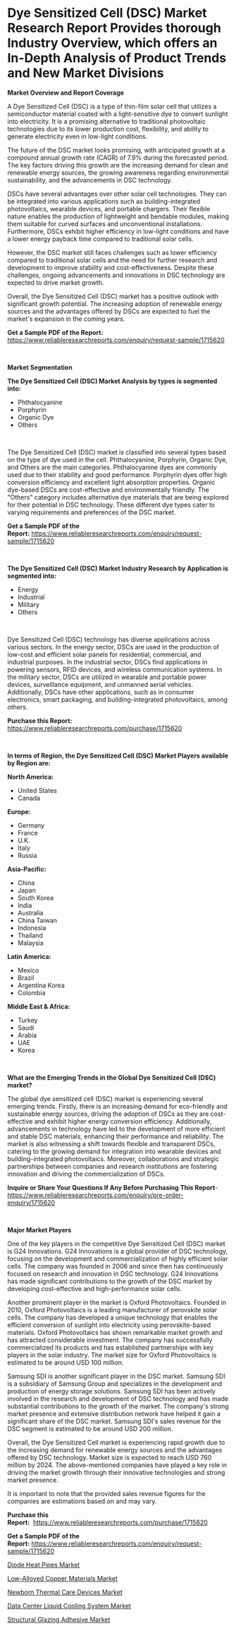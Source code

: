 <p><h1>Dye Sensitized Cell (DSC) Market Research Report Provides thorough Industry Overview, which offers an In-Depth Analysis of Product Trends and New Market Divisions</h1></p><p><strong>Market Overview and Report Coverage</strong></p>
<p><p>A Dye Sensitized Cell (DSC) is a type of thin-film solar cell that utilizes a semiconductor material coated with a light-sensitive dye to convert sunlight into electricity. It is a promising alternative to traditional photovoltaic technologies due to its lower production cost, flexibility, and ability to generate electricity even in low-light conditions.</p><p>The future of the DSC market looks promising, with anticipated growth at a compound annual growth rate (CAGR) of 7.9% during the forecasted period. The key factors driving this growth are the increasing demand for clean and renewable energy sources, the growing awareness regarding environmental sustainability, and the advancements in DSC technology.</p><p>DSCs have several advantages over other solar cell technologies. They can be integrated into various applications such as building-integrated photovoltaics, wearable devices, and portable chargers. Their flexible nature enables the production of lightweight and bendable modules, making them suitable for curved surfaces and unconventional installations. Furthermore, DSCs exhibit higher efficiency in low-light conditions and have a lower energy payback time compared to traditional solar cells.</p><p>However, the DSC market still faces challenges such as lower efficiency compared to traditional solar cells and the need for further research and development to improve stability and cost-effectiveness. Despite these challenges, ongoing advancements and innovations in DSC technology are expected to drive market growth.</p><p>Overall, the Dye Sensitized Cell (DSC) market has a positive outlook with significant growth potential. The increasing adoption of renewable energy sources and the advantages offered by DSCs are expected to fuel the market's expansion in the coming years.</p></p>
<p><strong>Get a Sample PDF of the Report:</strong> <a href="https://www.reliableresearchreports.com/enquiry/request-sample/1715620">https://www.reliableresearchreports.com/enquiry/request-sample/1715620</a></p>
<p>&nbsp;</p>
<p><strong>Market Segmentation</strong></p>
<p><strong>The Dye Sensitized Cell (DSC) Market Analysis by types is segmented into:</strong></p>
<p><ul><li>Phthalocyanine</li><li>Porphyrin</li><li>Organic Dye</li><li>Others</li></ul></p>
<p>&nbsp;</p>
<p><p>The Dye Sensitized Cell (DSC) market is classified into several types based on the type of dye used in the cell. Phthalocyanine, Porphyrin, Organic Dye, and Others are the main categories. Phthalocyanine dyes are commonly used due to their stability and good performance. Porphyrin dyes offer high conversion efficiency and excellent light absorption properties. Organic dye-based DSCs are cost-effective and environmentally friendly. The "Others" category includes alternative dye materials that are being explored for their potential in DSC technology. These different dye types cater to varying requirements and preferences of the DSC market.</p></p>
<p><strong>Get a Sample PDF of the Report:</strong>&nbsp;<a href="https://www.reliableresearchreports.com/enquiry/request-sample/1715620">https://www.reliableresearchreports.com/enquiry/request-sample/1715620</a></p>
<p>&nbsp;</p>
<p><strong>The Dye Sensitized Cell (DSC) Market Industry Research by Application is segmented into:</strong></p>
<p><ul><li>Energy</li><li>Industrial</li><li>Military</li><li>Others</li></ul></p>
<p>&nbsp;</p>
<p><p>Dye Sensitized Cell (DSC) technology has diverse applications across various sectors. In the energy sector, DSCs are used in the production of low-cost and efficient solar panels for residential, commercial, and industrial purposes. In the industrial sector, DSCs find applications in powering sensors, RFID devices, and wireless communication systems. In the military sector, DSCs are utilized in wearable and portable power devices, surveillance equipment, and unmanned aerial vehicles. Additionally, DSCs have other applications, such as in consumer electronics, smart packaging, and building-integrated photovoltaics, among others.</p></p>
<p><strong>Purchase this Report:</strong>&nbsp; <a href="https://www.reliableresearchreports.com/purchase/1715620">https://www.reliableresearchreports.com/purchase/1715620</a></p>
<p>&nbsp;</p>
<p><strong>In terms of Region, the Dye Sensitized Cell (DSC) Market Players available by Region are:</strong></p>
<p>
    <p> <strong> North America: </strong>
        <ul>
            <li>United States</li>
            <li>Canada</li>
        </ul>
        </p> 
    <p> <strong> Europe: </strong>
        <ul>
            <li>Germany</li>
            <li>France</li>
            <li>U.K.</li>
            <li>Italy</li>
            <li>Russia</li>
        </ul>
        </p> 
    <p> <strong> Asia-Pacific: </strong>
        <ul>
            <li>China</li>
            <li>Japan</li>
            <li>South Korea</li>
            <li>India</li>
            <li>Australia</li>
            <li>China Taiwan</li>
            <li>Indonesia</li>
            <li>Thailand</li>
            <li>Malaysia</li>
        </ul>
        </p> 
    <p> <strong> Latin America: </strong>
        <ul>
            <li>Mexico</li>
            <li>Brazil</li>
            <li>Argentina Korea</li>
            <li>Colombia</li>
        </ul>
        </p> 
    <p> <strong> Middle East & Africa: </strong>
        <ul>
            <li>Turkey</li>
            <li>Saudi</li>
            <li>Arabia</li>
            <li>UAE</li>
            <li>Korea</li>
        </ul>
    </p>
    </p>
<p>&nbsp;</p>
<p><strong>What are the Emerging Trends in the Global Dye Sensitized Cell (DSC) market?</strong></p>
<p><p>The global dye sensitized cell (DSC) market is experiencing several emerging trends. Firstly, there is an increasing demand for eco-friendly and sustainable energy sources, driving the adoption of DSCs as they are cost-effective and exhibit higher energy conversion efficiency. Additionally, advancements in technology have led to the development of more efficient and stable DSC materials, enhancing their performance and reliability. The market is also witnessing a shift towards flexible and transparent DSCs, catering to the growing demand for integration into wearable devices and building-integrated photovoltaics. Moreover, collaborations and strategic partnerships between companies and research institutions are fostering innovation and driving the commercialization of DSCs.</p></p>
<p><strong>Inquire or Share Your Questions If Any Before Purchasing This Report</strong>- <a href="https://www.reliableresearchreports.com/enquiry/pre-order-enquiry/1715620">https://www.reliableresearchreports.com/enquiry/pre-order-enquiry/1715620</a></p>
<p>&nbsp;</p>
<p><strong>Major Market Players</strong></p>
<p><p>One of the key players in the competitive Dye Sensitized Cell (DSC) market is G24 Innovations. G24 Innovations is a global provider of DSC technology, focusing on the development and commercialization of highly efficient solar cells. The company was founded in 2006 and since then has continuously focused on research and innovation in DSC technology. G24 Innovations has made significant contributions to the growth of the DSC market by developing cost-effective and high-performance solar cells.</p><p>Another prominent player in the market is Oxford Photovoltaics. Founded in 2010, Oxford Photovoltaics is a leading manufacturer of perovskite solar cells. The company has developed a unique technology that enables the efficient conversion of sunlight into electricity using perovskite-based materials. Oxford Photovoltaics has shown remarkable market growth and has attracted considerable investment. The company has successfully commercialized its products and has established partnerships with key players in the solar industry. The market size for Oxford Photovoltaics is estimated to be around USD 100 million.</p><p>Samsung SDI is another significant player in the DSC market. Samsung SDI is a subsidiary of Samsung Group and specializes in the development and production of energy storage solutions. Samsung SDI has been actively involved in the research and development of DSC technology and has made substantial contributions to the growth of the market. The company's strong market presence and extensive distribution network have helped it gain a significant share of the DSC market. Samsung SDI's sales revenue for the DSC segment is estimated to be around USD 200 million.</p><p>Overall, the Dye Sensitized Cell market is experiencing rapid growth due to the increasing demand for renewable energy sources and the advantages offered by DSC technology. Market size is expected to reach USD 760 million by 2024. The above-mentioned companies have played a key role in driving the market growth through their innovative technologies and strong market presence.</p><p>It is important to note that the provided sales revenue figures for the companies are estimations based on  and may vary.</p></p>
<p><strong>Purchase this Report:</strong>&nbsp;&nbsp;<a href="https://www.reliableresearchreports.com/purchase/1715620">https://www.reliableresearchreports.com/purchase/1715620</a></p>
<p></p>
<p><strong>Get a Sample PDF of the Report:</strong>&nbsp;<a href="https://www.reliableresearchreports.com/enquiry/request-sample/1715620">https://www.reliableresearchreports.com/enquiry/request-sample/1715620</a></p>
<p><p><a href="https://github.com/melchekhinf/Market-Research-Report-List-1/blob/main/diode-heat-pipes-market.md">Diode Heat Pipes Market</a></p><p><a href="https://github.com/sndrkn/Market-Research-Report-List-1/blob/main/low-alloyed-copper-materials-market.md">Low-Alloyed Copper Materials Market</a></p><p><a href="https://medium.com/@laneygibson1991/newborn-thermal-care-devices-market-furnishes-information-on-market-share-market-trends-and-f6c93a394c55">Newborn Thermal Care Devices Market</a></p><p><a href="https://medium.com/@royalmiller09/data-center-liquid-cooling-system-market-trends-and-market-analysis-forecasted-for-period-2023-2030-3db67c48e780">Data Center Liquid Cooling System Market</a></p><p><a href="https://www.linkedin.com/pulse/structural-glazing-adhesive-market-size-share-amp-trends-analysis-p88tf/">Structural Glazing Adhesive Market</a></p></p>
